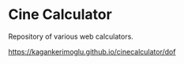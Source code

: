 # Cine Calculator
Repository of various web calculators.

https://kagankerimoglu.github.io/cinecalculator/dof
